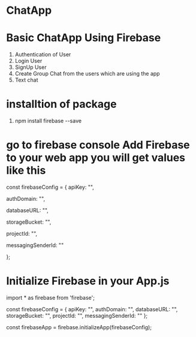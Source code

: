 # ChatApp
# Basic ChatApp Using Firebase

1. Authentication of User
2. Login User
3. SignUp User
4. Create Group Chat from the users which are using the app
5. Text chat

# installtion of package
1. npm install firebase --save

# go to firebase console  Add Firebase to your web app  you will get values like this

const firebaseConfig = {
  apiKey: "<your-api-key>",

  authDomain: "<your-auth-domain>",

  databaseURL: "<your-database-url>",

  storageBucket: "<your-storage-bucket>",

  projectId: "<your-Project-Id>",

  messagingSenderId: "<your-messagingSenderId>"
  
};

# Initialize Firebase in your App.js
import * as firebase from 'firebase';

const firebaseConfig = {
  apiKey: "<your-api-key>",
  authDomain: "<your-auth-domain>",
  databaseURL: "<your-database-url>",
  storageBucket: "<your-storage-bucket>",
  projectId: "<your-Project-Id>",
  messagingSenderId: "<your-messagingSenderId>"
};

const firebaseApp = firebase.initializeApp(firebaseConfig);

